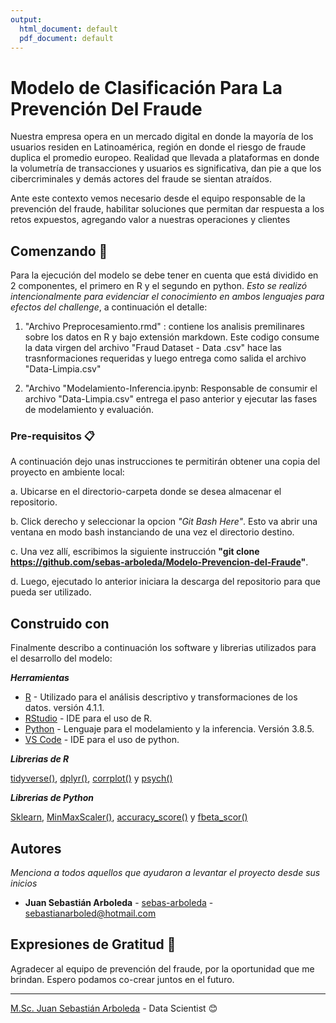 ```yaml
---
output:
  html_document: default
  pdf_document: default
---
```

# Modelo de Clasificación Para La Prevención Del Fraude

Nuestra empresa opera en un mercado digital en donde la mayoría de los usuarios residen en Latinoamérica, región en donde el riesgo de fraude duplica el promedio europeo. Realidad que llevada a plataformas en donde la volumetría de transacciones y usuarios es significativa, dan pie a que los cibercriminales y demás actores del fraude se sientan atraídos.

Ante este contexto vemos necesario desde el equipo responsable de la prevención del fraude, habilitar soluciones que permitan dar respuesta a los retos expuestos, agregando valor a nuestras operaciones y clientes

## Comenzando 🚀

Para la ejecución del modelo se debe tener en cuenta que está dividido en 2 componentes, el primero en R y el segundo en python. _Esto se realizó intencionalmente para evidenciar el conocimiento en ambos lenguajes para efectos del challenge_, a continuación el detalle:

1. "Archivo Preprocesamiento.rmd" : contiene  los analisis premilinares sobre los datos en R y bajo extensión markdown. Este codigo consume la data virgen del archivo "Fraud Dataset  - Data .csv" hace las trasnformaciones requeridas y luego entrega como salida el archivo "Data-Limpia.csv"

2. "Archivo "Modelamiento-Inferencia.ipynb: Responsable de consumir el archivo "Data-Limpia.csv" entrega el paso anterior y ejecutar las fases de modelamiento y evaluación.

### Pre-requisitos 📋

A continuación dejo unas instrucciones te permitirán obtener una copia del proyecto en ambiente local:

a. Ubicarse en el directorio-carpeta donde se desea almacenar el repositorio.

b. Click derecho y seleccionar la opcion _"Git Bash Here"_. Esto va abrir una ventana en modo bash instanciando de una vez el directorio destino.

c. Una vez allí, escribimos la siguiente instrucción **"git clone https://github.com/sebas-arboleda/Modelo-Prevencion-del-Fraude"**.

d. Luego, ejecutado lo anterior iniciara la descarga del repositorio para que pueda ser utilizado.


## Construido con

Finalmente describo a continuación los software y librerias utilizados para el desarrollo del modelo:

***Herramientas***

* [R](https://cran.r-project.org/bin/windows/base/) - Utilizado para el análisis descriptivo y transformaciones de los datos. versión 4.1.1.
* [RStudio](https://www.rstudio.com/products/rstudio/download/) - IDE para el uso de R.
* [Python](https://www.python.org/downloads/) - Lenguaje para el modelamiento y la inferencia. Versión 3.8.5.
* [VS Code](https://code.visualstudio.com/download) - IDE para el uso de python.

***Librerias de R***

[tidyverse()](https://tidyverse.tidyverse.org),
[dplyr()](https://github.com/tidyverse/dplyr),
[corrplot()](https://github.com/taiyun/corrplot) y
[psych()](https://personality-project.org/r/psych/)

***Librerias de Python***

[Sklearn](https://scikit-learn.org/stable/),
[MinMaxScaler()](https://scikit-learn.org/stable/modules/generated/sklearn.preprocessing.MinMaxScaler.html),
[accuracy_score()](https://scikit-learn.org/stable/modules/generated/sklearn.metrics.accuracy_score.html) y
[fbeta_scor()](https://scikit-learn.org/stable/modules/generated/sklearn.metrics.fbeta_score.html) 



## Autores

_Menciona a todos aquellos que ayudaron a levantar el proyecto desde sus inicios_

* **Juan Sebastián Arboleda** - [sebas-arboleda](https://github.com/sebas-arboleda) - sebastianarboled@hotmail.com

## Expresiones de Gratitud 🎁

Agradecer al equipo de prevención del fraude, por la oportunidad que me brindan. Espero podamos co-crear juntos en el futuro. 



---
[M.Sc. Juan Sebastián Arboleda](https://www.linkedin.com/in/juan-sebasti%C3%A1n-arboleda-restrepo-67512041/) - Data Scientist 😊
